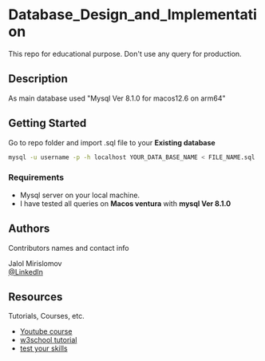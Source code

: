 # Database_Design_and_Implementation

This repo for educational purpose. Don't use any query for production.

## Description

As main database used "Mysql Ver 8.1.0 for macos12.6 on arm64"

## Getting Started

Go to repo folder and import .sql file to your <b>Existing database</b>
```bash
mysql -u username -p -h localhost YOUR_DATA_BASE_NAME < FILE_NAME.sql
```

### Requirements

* Mysql server on your local machine.
* I have tested all queries on <b>Macos ventura</b> with <b>mysql  Ver 8.1.0</b>

## Authors
Contributors names and contact info

Jalol Mirislomov  
[@LinkedIn](https://www.linkedin.com/in/jalol-mirislomov-5b235a1a5/)

## Resources
Tutorials, Courses, etc.
* [Youtube course](https://www.youtube.com/watch?v=7S_tz1z_5bA)
* [w3school tutorial](https://www.w3schools.com/mysql/default.asp)
* [test your skills](https://www.w3schools.com/mysql/exercise.asp?filename=exercise_select1)